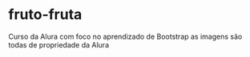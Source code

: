 # fruto-fruta
Curso da Alura com foco no aprendizado de Bootstrap as imagens são todas de propriedade da Alura
